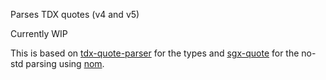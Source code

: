 Parses TDX quotes (v4 and v5)

Currently WIP

This is based on [tdx-quote-parser](https://github.com/MoeMahhouk/tdx-quote-parser) for the types and [sgx-quote](https://docs.rs/sgx-quote) for the no-std parsing using [nom](https://docs.rs/nom).

